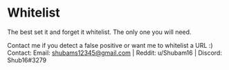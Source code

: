 # Whitelist

The best set it and forget it whitelist. The only one you will need. 

Contact me if you detect a false positive or want me to whitelist a URL :)
Contact: Email: shubams12345@gmail.com |  Reddit: u/Shubam16 | Discord: Shub16#3279